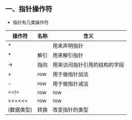 ## 一、指针操作符
* 指针有几类操作符


 操作符 | 名称| 含义
---|---|---
* |   | 用来声明指针
* | 解引 | 用来解引指针
-> | 指向 | 用来访问指针引用的结构的字段
+ | row | 用于做指针加法
- | row | 用于做指针减法
==!= | row | row
>>=<<= | row | row
(数据类型) | 转换 | 改变指针的类型
